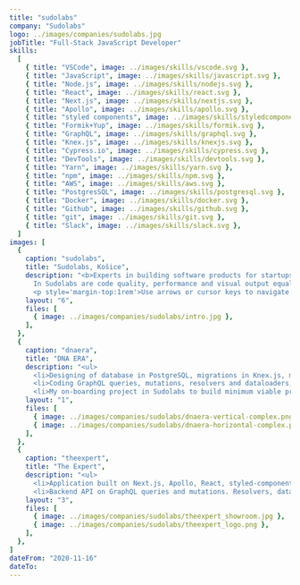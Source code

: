 ```yaml
---
title: "sudolabs"
company: "Sudolabs"
logo: ../images/companies/sudolabs.jpg
jobTitle: "Full-Stack JavaScript Developer"
skills:
  [
    { title: "VSCode", image: ../images/skills/vscode.svg },
    { title: "JavaScript", image: ../images/skills/javascript.svg },
    { title: "Node.js", image: ../images/skills/nodejs.svg },
    { title: "React", image: ../images/skills/react.svg },
    { title: "Next.js", image: ../images/skills/nextjs.svg },
    { title: "Apollo", image: ../images/skills/apollo.svg },
    { title: "styled components", image: ../images/skills/styledcomponents.svg },
    { title: "Formik+Yup", image: ../images/skills/formik.svg },
    { title: "GraphQL", image: ../images/skills/graphql.svg },
    { title: "Knex.js", image: ../images/skills/knexjs.svg },
    { title: "Cypress.io", image: ../images/skills/cypress.svg },
    { title: "DevTools", image: ../images/skills/devtools.svg },
    { title: "Yarn", image: ../images/skills/yarn.svg },
    { title: "npm", image: ../images/skills/npm.svg },
    { title: "AWS", image: ../images/skills/aws.svg },
    { title: "PostgresSQL", image: ../images/skills/postgresql.svg },
    { title: "Docker", image: ../images/skills/docker.svg },
    { title: "Github", image: ../images/skills/github.svg },
    { title: "git", image: ../images/skills/git.svg },
    { title: "Slack", image: ../images/skills/slack.svg },
  ]
images: [
  {
    caption: "sudolabs",
    title: "Sudolabs, Košice",
    description: "<b>Experts in building software products for startups &amp; corporations.</b><br>
      In Sudolabs are code quality, performance and visual output equally important. We reviewing every line written, discussing optimizations and applying best practices so we are able to scale our products, save costs and elevate the expansion process.
      <p style='margin-top:1rem'>Use arrows or cursor keys to navigate through the participated projects...</p>",
    layout: "6",
    files: [
      { image: ../images/companies/sudolabs/intro.jpg },
    ],
  },
  {
    caption: "dnaera",
    title: "DNA ERA",
    description: "<ul>
      <li>Designing of database in PostgreSQL, migrations in Knex.js, models in Objection.js.</li>
      <li>Coding GraphQL queries, mutations, resolvers and dataloaders, developing the application built on Next.js, Apollo, React, styled-components and Formik+Yup.</li>
      <li>My on-boarding project in Sudolabs to build minimum viable product, now already introduced live with great success.</li></ul>",
    layout: "1",
    files: [
      { image: ../images/companies/sudolabs/dnaera-vertical-complex.png },
      { image: ../images/companies/sudolabs/dnaera-horizontal-complex.png },
    ],
  },
  {
    caption: "theexpert",
    title: "The Expert",
    description: "<ul>
      <li>Application built on Next.js, Apollo, React, styled-components and Formik+Yup.</li>
      <li>Backend API on GraphQL queries and mutations. Resolvers, dataloaders and providers in Objection.js to PostgreSQL database, migrations in Knex.js.</li></ul>",
    layout: "3",
    files: [
      { image: ../images/companies/sudolabs/theexpert_showroom.jpg },
      { image: ../images/companies/sudolabs/theexpert_logo.png },
    ],
  },
]
dateFrom: "2020-11-16"
dateTo:
---
```

